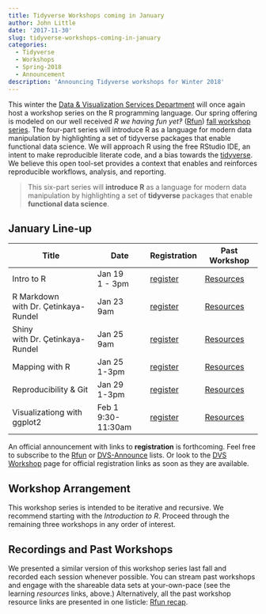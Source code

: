 ```yaml
---
title: Tidyverse Workshops coming in January
author: John Little
date: '2017-11-30'
slug: tidyverse-workshops-coming-in-january
categories:
  - Tidyverse
  - Workshops
  - Spring-2018
  - Announcement
description: 'Announcing Tidyverse workshops for Winter 2018'
---
```

This winter the [Data & Visualization Services Department](https://library.duke.edu/data) will once again host a workshop series on the R programming language.  Our spring offering is modeled on our well received *R we having fun yet‽* ([Rfun](https://rfun.library.duke.edu/)) [fall workshop series](https://rfun.library.duke.edu/2017/11/06/fall-2017-r-workshops/).   The four-part series will introduce R as a language for modern data manipulation by highlighting a set of tidyverse packages that enable functional data science. We will approach R using the free RStudio IDE, an intent to make reproducible literate code, and a bias towards the [tidyverse](https://tidyverse.org).  We believe this open tool-set provides a context that enables and reinforces reproducible workflows, analysis, and reporting.

> This six-part series will **introduce R** as a language for modern data manipulation by highlighting a set of **tidyverse** packages that enable **functional data science**. 

## January Line-up

Title | Date| Registration | Past Workshop 
--- | --- | --- | ---
Intro to R | Jan 19 <br> 1 - 3pm| [register](https://duke.libcal.com/event/3734408) | [Resources](https://rfun.library.duke.edu/2017/09/12/introduction-to-r-workshop-fall-2017/) 
R Markdown<br> with Dr. Çetinkaya-Rundel | Jan 23<br> 9am | [register](https://duke.libcal.com/event/3820621) | [Resources](https://github.com/data-and-visualization/dukelib-workshop-rmarkdown) 
Shiny<br> with Dr. Çetinkaya-Rundel | Jan 25<br> 9am | [register](https://duke.libcal.com/event/3820640) | [Resources](https://github.com/data-and-visualization/dukelib-workshop-shiny) 
Mapping with R | Jan 25<br>1-3pm | [register](https://duke.libcal.com/event/3734428) | [Resources](https://rfun.library.duke.edu/2017/10/03/mapping-with-r-workshop-fall-2017/)
Reproducibility & Git | Jan 29<br>1-3pm | [register](https://duke.libcal.com/event/3734431) | [Resources](https://rfun.library.duke.edu/2017/09/18/reproducibility-data-management-git-and-rstudio-workshop-fall-2017/) 
Visualizationg with ggplot2 | Feb 1<br>9:30-11:30am | [register](https://duke.libcal.com/event/3735207) |  [Resources](https://rfun.library.duke.edu/2017/09/26/visualization-in-r-using-ggplot2-workshop-fall-2017/)

An official announcement with links to **registration** is forthcoming.  Feel free to subscribe to the [Rfun](https://lists.duke.edu/sympa/info/rfun) or [DVS-Announce](https://lists.duke.edu/sympa/info/dvs-announce) lists.  Or look to the [DVS Workshop](https://library.duke.edu/data/news) page for official registration links as soon as they are available.

## Workshop Arrangement

This workshop series is intended to be iterative and recursive.  We recommend starting with the *Introduction to R*.  Proceed through the remaining three workshops in any order of interest.  

## Recordings and Past Workshops
We presented a similar version of this workshop series last fall and recorded each session whenever possible.  You can stream past workshops and engage with the shareable data sets at your-own-pace (see the learning *resources* links, above.)  Alternatively, all the past workshop resource links are presented in one listicle:  [Rfun recap](/2017/11/06/fall-2017-r-workshops/).